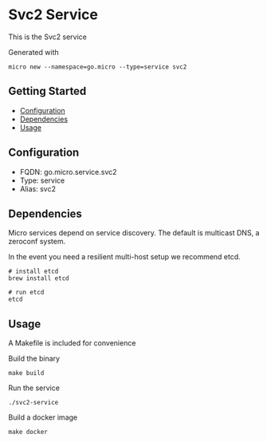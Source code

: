 # Svc2 Service

This is the Svc2 service

Generated with

```
micro new --namespace=go.micro --type=service svc2
```

## Getting Started

- [Configuration](#configuration)
- [Dependencies](#dependencies)
- [Usage](#usage)

## Configuration

- FQDN: go.micro.service.svc2
- Type: service
- Alias: svc2

## Dependencies

Micro services depend on service discovery. The default is multicast DNS, a zeroconf system.

In the event you need a resilient multi-host setup we recommend etcd.

```
# install etcd
brew install etcd

# run etcd
etcd
```

## Usage

A Makefile is included for convenience

Build the binary

```
make build
```

Run the service
```
./svc2-service
```

Build a docker image
```
make docker
```